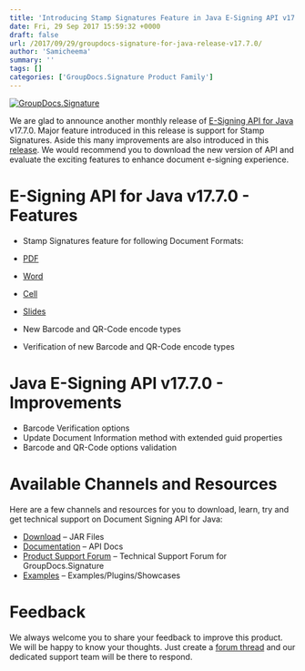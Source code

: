 ```yaml
---
title: 'Introducing Stamp Signatures Feature in Java E-Signing API v17.7.0'
date: Fri, 29 Sep 2017 15:59:32 +0000
draft: false
url: /2017/09/29/groupdocs-signature-for-java-release-v17.7.0/
author: 'Samicheema'
summary: ''
tags: []
categories: ['GroupDocs.Signature Product Family']
---
```


[![GroupDocs.Signature](https://blog.groupdocs.com/wp-content/uploads/sites/4/2017/03/groupdocs-signature-java.png)](https://www.groupdocs.com/products/signature/java)

We are glad to announce another monthly release of [E-Signing API for Java](https://www.groupdocs.com/products/signature/java) v17.7.0. Major feature introduced in this release is support for Stamp Signatures. Aside this many improvements are also introduced in this [release](https://downloads.groupdocs.com/signature/java/new-releases/groupdocs.signature-for-java-17.7.0/). We would recommend you to download the new version of API and evaluate the exciting features to enhance document e-signing experience.

# E-Signing API for Java v17.7.0 - Features

*   Stamp Signatures feature for following Document Formats:

*   [PDF](https://docs.groupdocs.com/search/java/)
*   [Word](https://docs.groupdocs.com/signature/java)
*   [Cell](https://docs.groupdocs.com/signature/java)
*   [Slides](https://docs.groupdocs.com/signature/java)

*   New Barcode and QR-Code encode types
*   Verification of new Barcode and QR-Code encode types

# Java E-Signing API v17.7.0 - Improvements

*   Barcode Verification options
*   Update Document Information method with extended guid properties
*   Barcode and QR-Code options validation

# Available Channels and Resources

Here are a few channels and resources for you to download, learn, try and get technical support on Document Signing API for Java:

*   [Download](https://downloads.groupdocs.com/signature/java "Download") – JAR Files
*   [Documentation](https://docs.groupdocs.com/display/signaturejava/Home "Documentation") – API Docs
*   [Product Support Forum](https://forum.groupdocs.com/c/signature "Product Support Forum") – Technical Support Forum for GroupDocs.Signature
*   [Examples](https://github.com/groupdocs-signature/GroupDocs.Signature-for-Java "Examples/Plugins/Showcases") – Examples/Plugins/Showcases

# Feedback

We always welcome you to share your feedback to improve this product. We will be happy to know your thoughts. Just create a [forum thread](http://www.groupdocs.com/Community/forums/groupdocs.signature-product-family/6/showforum.aspx) and our dedicated support team will be there to respond.




